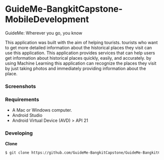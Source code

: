 # GuideMe-BangkitCapstone-MobileDevelopment
GuideMe: Wherever you go, you know

This application was built with the aim of helping tourists. tourists who want to get more detailed information about the historical places they visit can use this application. This application provides services that can help users get information about historical places quickly, easily, and accurately. by using Machine Learning this application can recognize the places they visit by just taking photos and immediately providing information about the place.

### Screenshots



### Requirements
* A Mac or Windows computer.
* Android Studio
* Android Virtual Device (AVD) > API 21

### Developing
**Clone**
```bash
$ git clone https://github.com/GuideMe-BangkitCapstone/GuideMe-BangkitCapstone-MobileDevelopment.git
```

